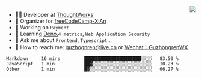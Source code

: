<img align="right" src="https://github-readme-stats.vercel.app/api?username=guzhongren&show_icons=true&icon_color=805AD5&text_color=000&bg_color=ffffff&hide_title=true" />

- 👨‍💻  Developer at [ThoughtWorks](https://thoughtworks.com)
- 🏢 Organizer for [freeCodeCamp-XiAn](https://github.com/orgs/freeCodeCamp-XiAn)
- 🔭 Working on `Payment`
- 🌱 Learning [Deno](https://deno.land/),`4 metrics`,  `Web Application Security`
- 💬 Ask me about `Frontend`, `Typescript`...
- 🔎 How to reach me: [guzhognren@live.cn](guzhognren@live.cn) or [Wechat：GuzhongrenWX]()

<!--START_SECTION:waka-->
```text
Markdown     16 mins         █████████████████████░░░░   83.50 % 
JavaScript   1 min           ██▓░░░░░░░░░░░░░░░░░░░░░░   10.23 % 
Other        1 min           █▓░░░░░░░░░░░░░░░░░░░░░░░   06.27 % 
```
<!--END_SECTION:waka-->

